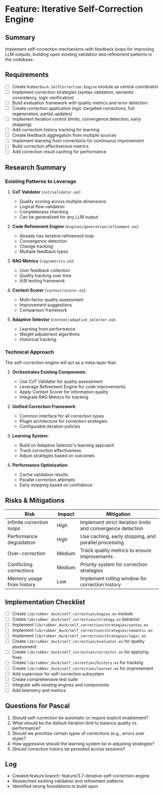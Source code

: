 # Feature: Iterative Self-Correction Engine

## Summary
Implement self-correction mechanisms with feedback loops for improving LLM outputs, building upon existing validation and refinement patterns in the codebase.

## Requirements
- [ ] Create `RubberDuck.SelfCorrection.Engine` module as central coordinator
- [ ] Implement correction strategies (syntax validation, semantic consistency, logic verification)
- [ ] Build evaluation framework with quality metrics and error detection
- [ ] Create correction application logic (targeted corrections, full regeneration, partial updates)
- [ ] Implement iteration control (limits, convergence detection, early stopping)
- [ ] Add correction history tracking for learning
- [ ] Create feedback aggregation from multiple sources
- [ ] Implement learning from corrections for continuous improvement
- [ ] Build correction effectiveness metrics
- [ ] Add correction result caching for performance

## Research Summary

### Existing Patterns to Leverage

1. **CoT Validator** (`cot/validator.ex`):
   - Quality scoring across multiple dimensions
   - Logical flow validation
   - Completeness checking
   - Can be generalized for any LLM output

2. **Code Refinement Engine** (`engines/generation/refinement.ex`):
   - Already has iterative refinement loop
   - Convergence detection
   - Change tracking
   - Multiple feedback types

3. **RAG Metrics** (`rag/metrics.ex`):
   - User feedback collection
   - Quality tracking over time
   - A/B testing framework

4. **Context Scorer** (`context/scorer.ex`):
   - Multi-factor quality assessment
   - Improvement suggestions
   - Comparison framework

5. **Adaptive Selector** (`context/adaptive_selector.ex`):
   - Learning from performance
   - Weight adjustment algorithms
   - Historical tracking

### Technical Approach

The self-correction engine will act as a meta-layer that:

1. **Orchestrates Existing Components**:
   - Use CoT Validator for quality assessment
   - Leverage Refinement Engine for code improvements
   - Apply Context Scorer for information quality
   - Integrate RAG Metrics for tracking

2. **Unified Correction Framework**:
   - Common interface for all correction types
   - Plugin architecture for correction strategies
   - Configurable iteration policies

3. **Learning System**:
   - Build on Adaptive Selector's learning approach
   - Track correction effectiveness
   - Adjust strategies based on outcomes

4. **Performance Optimization**:
   - Cache validation results
   - Parallel correction attempts
   - Early stopping based on confidence

## Risks & Mitigations

| Risk | Impact | Mitigation |
|------|--------|------------|
| Infinite correction loops | High | Implement strict iteration limits and convergence detection |
| Performance degradation | High | Use caching, early stopping, and parallel processing |
| Over-correction | Medium | Track quality metrics to ensure improvements |
| Conflicting corrections | Medium | Priority system for correction strategies |
| Memory usage from history | Low | Implement rolling window for correction history |

## Implementation Checklist
- [ ] Create `lib/rubber_duck/self_correction/engine.ex` module
- [ ] Create `lib/rubber_duck/self_correction/strategy.ex` behavior
- [ ] Implement `lib/rubber_duck/self_correction/strategies/syntax.ex`
- [ ] Implement `lib/rubber_duck/self_correction/strategies/semantic.ex`
- [ ] Implement `lib/rubber_duck/self_correction/strategies/logic.ex`
- [ ] Create `lib/rubber_duck/self_correction/evaluator.ex` for quality assessment
- [ ] Create `lib/rubber_duck/self_correction/corrector.ex` for applying fixes
- [ ] Create `lib/rubber_duck/self_correction/history.ex` for tracking
- [ ] Create `lib/rubber_duck/self_correction/learner.ex` for improvement
- [ ] Add supervisor for self-correction subsystem
- [ ] Create comprehensive test suite
- [ ] Integrate with existing engines and components
- [ ] Add telemetry and metrics

## Questions for Pascal
1. Should self-correction be automatic or require explicit enablement?
2. What should be the default iteration limit to balance quality vs performance?
3. Should we prioritize certain types of corrections (e.g., errors over style)?
4. How aggressive should the learning system be in adjusting strategies?
5. Should correction history be persisted across sessions?

## Log
- Created feature branch: feature/3.7-iterative-self-correction-engine
- Researched existing validation and refinement patterns
- Identified strong foundations to build upon